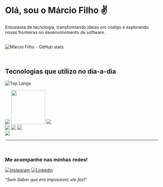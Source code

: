 # **Olá, sou o Márcio Filho ✌️**
Entusiasta de tecnologia, transformando ideias em código e explorando novas fronteiras no desenvolvimento de software.
<br>
<br>

![Márcio Filho - GitHub stats](https://github-readme-stats.vercel.app/api?username=marcio24&show_icons=true&theme=transparent)


<br>

## Tecnologias que utilizo no dia-a-dia

![Top Langs](https://github-readme-stats.vercel.app/api/top-langs/?username=marcio24&layout=compact)

<div style="display:inline_block">
    <img src="https://img.shields.io/badge/MySQL-00000F?style=for-the-badge&logo=mysql&logoColor=white"/>
    <img style="width: 112px" src="https://blog.desdelinux.net/wp-content/uploads/2024/01/logo-firebird-1024x255.jpeg.webp"/>
    <img src="https://img.shields.io/badge/JavaScript-F7DF1E?style=for-the-badge&logo=javascript&logoColor=black"/>
   <br>
    <img src="https://img.shields.io/badge/Delphi_RAD_Studio-B22222?style=for-the-badge&logo=delphi&logoColor=white"/>
    <img src="https://img.shields.io/badge/CSS-239120?&style=for-the-badge&logo=css3&logoColor=white"/>
    <img src="https://img.shields.io/badge/HTML-239120?style=for-the-badge&logo=html5&logoColor=white"/>
    <br>
    <img src="https://img.shields.io/badge/TypeScript-007ACC?style=for-the-badge&logo=typescript&logoColor=whitee"/>
</div>


---
<br>

### **Me acompanhe nas minhas redes!**
[![Instagram](https://img.shields.io/badge/Instagram-E4405F?style=for-the-badge&logo=instagram&logoColor=white)](https://www.instagram.com/eu_marcinn/) [![Linkedin](https://img.shields.io/badge/LinkedIn-0077B5?style=for-the-badge&logo=linkedin&logoColor=white)](#)



_"Sem Saber que era impossível, ele fez!"_

